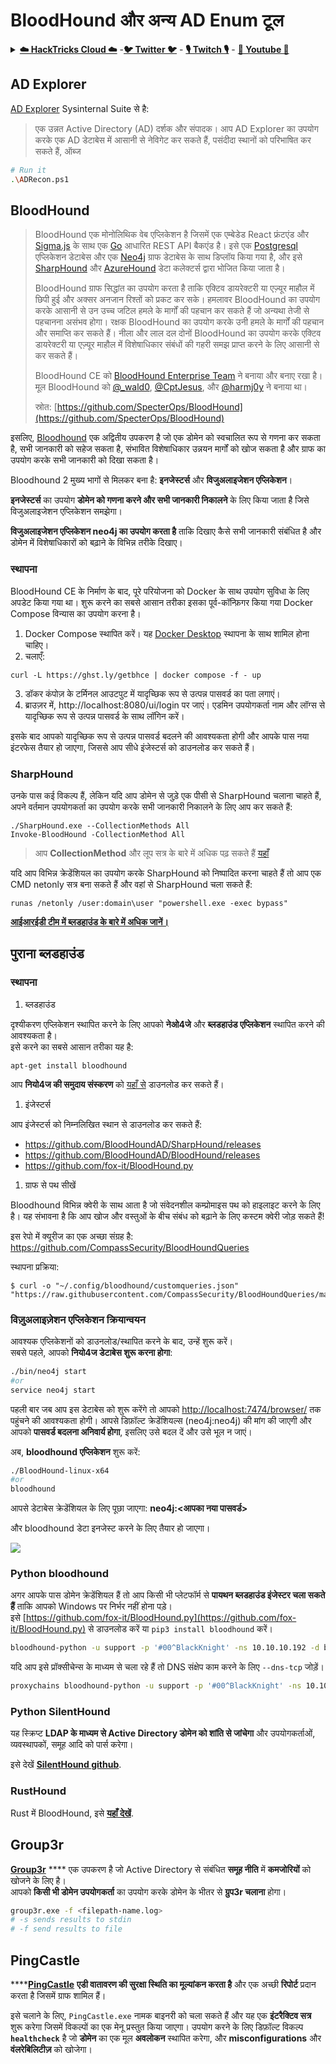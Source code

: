 # BloodHound और अन्य AD Enum टूल

<details>

<summary><a href="https://cloud.hacktricks.xyz/pentesting-cloud/pentesting-cloud-methodology"><strong>☁️ HackTricks Cloud ☁️</strong></a> -<a href="https://twitter.com/hacktricks_live"><strong>🐦 Twitter 🐦</strong></a> - <a href="https://www.twitch.tv/hacktricks_live/schedule"><strong>🎙️ Twitch 🎙️</strong></a> - <a href="https://www.youtube.com/@hacktricks_LIVE"><strong>🎥 Youtube 🎥</strong></a></summary>

* क्या आप **साइबर सुरक्षा कंपनी** में काम करते हैं? क्या आप अपनी **कंपनी का विज्ञापन HackTricks में देखना चाहते हैं**? या क्या आप **PEASS के नवीनतम संस्करण या HackTricks को PDF में डाउनलोड करना चाहते हैं**? [**सब्सक्रिप्शन प्लान**](https://github.com/sponsors/carlospolop) की जाँच करें!
* [**The PEASS Family**](https://opensea.io/collection/the-peass-family) की खोज करें, हमारा विशेष [**NFTs**](https://opensea.io/collection/the-peass-family) संग्रह।
* [**आधिकारिक PEASS और HackTricks स्वैग**](https://peass.creator-spring.com) प्राप्त करें।
* **शामिल हों** [**💬**](https://emojipedia.org/speech-balloon/) [**डिस्कॉर्ड समूह**](https://discord.gg/hRep4RUj7f) या [**टेलीग्राम समूह**](https://t.me/peass) और **मुझे** **Twitter** **🐦**[**@carlospolopm**](https://twitter.com/hacktricks_live)** पर फॉलो** करें।
* **हैकिंग ट्रिक्स साझा करें, [hacktricks रेपो](https://github.com/carlospolop/hacktricks) और [hacktricks-cloud रेपो](https://github.com/carlospolop/hacktricks-cloud)** को PRs सबमिट करके।

</details>

## AD Explorer

[AD Explorer](https://docs.microsoft.com/en-us/sysinternals/downloads/adexplorer) Sysinternal Suite से है:

> एक उन्नत Active Directory (AD) दर्शक और संपादक। आप AD Explorer का उपयोग करके एक AD डेटाबेस में आसानी से नेविगेट कर सकते हैं, पसंदीदा स्थानों को परिभाषित कर सकते हैं, ऑब्ज
```bash
# Run it
.\ADRecon.ps1
```
## BloodHound

> BloodHound एक मोनोलिथिक वेब एप्लिकेशन है जिसमें एक एम्बेडेड React फ्रंटएंड और [Sigma.js](https://www.sigmajs.org/) के साथ एक [Go](https://go.dev/) आधारित REST API बैकएंड है। इसे एक [Postgresql](https://www.postgresql.org/) एप्लिकेशन डेटाबेस और एक [Neo4j](https://neo4j.com) ग्राफ डेटाबेस के साथ डिप्लॉय किया गया है, और इसे [SharpHound](https://github.com/BloodHoundAD/SharpHound) और [AzureHound](https://github.com/BloodHoundAD/AzureHound) डेटा कलेक्टर्स द्वारा भोजित किया जाता है।
>
>BloodHound ग्राफ सिद्धांत का उपयोग करता है ताकि एक्टिव डायरेक्टरी या एज़्यूर माहौल में छिपी हुई और अक्सर अनजान रिश्तों को प्रकट कर सके। हमलावर BloodHound का उपयोग करके आसानी से उन उच्च जटिल हमले के मार्गों की पहचान कर सकते हैं जो अन्यथा तेजी से पहचानना असंभव होगा। रक्षक BloodHound का उपयोग करके उनी हमले के मार्गों की पहचान और समाप्ति कर सकते हैं। नीला और लाल दल दोनों BloodHound का उपयोग करके एक्टिव डायरेक्टरी या एज़्यूर माहौल में विशेषाधिकार संबंधों की गहरी समझ प्राप्त करने के लिए आसानी से कर सकते हैं।
>
>BloodHound CE को [BloodHound Enterprise Team](https://bloodhoundenterprise.io) ने बनाया और बनाए रखा है। मूल BloodHound को [@\_wald0](https://www.twitter.com/\_wald0), [@CptJesus](https://twitter.com/CptJesus), और [@harmj0y](https://twitter.com/harmj0y) ने बनाया था।
>
>स्रोत: [https://github.com/SpecterOps/BloodHound](https://github.com/SpecterOps/BloodHound)

इसलिए, [Bloodhound](https://github.com/SpecterOps/BloodHound) एक अद्वितीय उपकरण है जो एक डोमेन को स्वचालित रूप से गणना कर सकता है, सभी जानकारी को सहेज सकता है, संभावित विशेषाधिकार उन्नयन मार्गों को खोज सकता है और ग्राफ का उपयोग करके सभी जानकारी को दिखा सकता है।

Bloodhound 2 मुख्य भागों से मिलकर बना है: **इनजेस्टर्स** और **विजुअलाइजेशन एप्लिकेशन**।

**इनजेस्टर्स** का उपयोग **डोमेन को गणना करने और सभी जानकारी निकालने** के लिए किया जाता है जिसे विजुअलाइजेशन एप्लिकेशन समझेगा।

**विजुअलाइजेशन एप्लिकेशन neo4j का उपयोग करता है** ताकि दिखाए कैसे सभी जानकारी संबंधित है और डोमेन में विशेषाधिकारों को बढ़ाने के विभिन्न तरीके दिखाए।

### स्थापना
BloodHound CE के निर्माण के बाद, पूरे परियोजना को Docker के साथ उपयोग सुविधा के लिए अपडेट किया गया था। शुरू करने का सबसे आसान तरीका इसका पूर्व-कॉन्फ़िगर किया गया Docker Compose विन्यास का उपयोग करना है।

1. Docker Compose स्थापित करें। यह [Docker Desktop](https://www.docker.com/products/docker-desktop/) स्थापना के साथ शामिल होना चाहिए।
2. चलाएँ:
```
curl -L https://ghst.ly/getbhce | docker compose -f - up
```
3. डॉकर कंपोज़ के टर्मिनल आउटपुट में यादृच्छिक रूप से उत्पन्न पासवर्ड का पता लगाएं।
4. ब्राउज़र में, http://localhost:8080/ui/login पर जाएं। एडमिन उपयोगकर्ता नाम और लॉग्स से यादृच्छिक रूप से उत्पन्न पासवर्ड के साथ लॉगिन करें।

इसके बाद आपको यादृच्छिक रूप से उत्पन्न पासवर्ड बदलने की आवश्यकता होगी और आपके पास नया इंटरफेस तैयार हो जाएगा, जिससे आप सीधे इंजेस्टर्स को डाउनलोड कर सकते हैं।

### SharpHound

उनके पास कई विकल्प हैं, लेकिन यदि आप डोमेन से जुड़े एक पीसी से SharpHound चलाना चाहते हैं, अपने वर्तमान उपयोगकर्ता का उपयोग करके सभी जानकारी निकालने के लिए आप कर सकते हैं:
```
./SharpHound.exe --CollectionMethods All
Invoke-BloodHound -CollectionMethod All
```
> आप **CollectionMethod** और लूप सत्र के बारे में अधिक पढ़ सकते हैं [यहाँ](https://support.bloodhoundenterprise.io/hc/en-us/articles/17481375424795-All-SharpHound-Community-Edition-Flags-Explained)

यदि आप विभिन्न क्रेडेंशियल का उपयोग करके SharpHound को निष्पादित करना चाहते हैं तो आप एक CMD netonly सत्र बना सकते हैं और वहां से SharpHound चला सकते हैं:
```
runas /netonly /user:domain\user "powershell.exe -exec bypass"
```
[**आईआरईडी टीम में ब्लडहाउंड के बारे में अधिक जानें।**](https://ired.team/offensive-security-experiments/active-directory-kerberos-abuse/abusing-active-directory-with-bloodhound-on-kali-linux)

## पुराना ब्लडहाउंड
### स्थापना

1. ब्लडहाउंड

दृश्यीकरण एप्लिकेशन स्थापित करने के लिए आपको **नेओ4जे** और **ब्लडहाउंड एप्लिकेशन** स्थापित करने की आवश्यकता है।\
इसे करने का सबसे आसान तरीका यह है:
```
apt-get install bloodhound
```
आप **नियो4ज की समुदाय संस्करण** को [यहाँ से](https://neo4j.com/download-center/#community) डाउनलोड कर सकते हैं।

1. इंजेस्टर्स

आप इंजेस्टर्स को निम्नलिखित स्थान से डाउनलोड कर सकते हैं:

* https://github.com/BloodHoundAD/SharpHound/releases
* https://github.com/BloodHoundAD/BloodHound/releases
* https://github.com/fox-it/BloodHound.py

1. ग्राफ से पथ सीखें

Bloodhound विभिन्न क्वेरी के साथ आता है जो संवेदनशील कम्प्रोमाइस पथ को हाइलाइट करने के लिए है। यह संभावना है कि आप खोज और वस्तुओं के बीच संबंध को बढ़ाने के लिए कस्टम क्वेरी जोड़ सकते हैं!

इस रेपो में क्यूरीज का एक अच्छा संग्रह है: https://github.com/CompassSecurity/BloodHoundQueries

स्थापना प्रक्रिया:
```
$ curl -o "~/.config/bloodhound/customqueries.json" "https://raw.githubusercontent.com/CompassSecurity/BloodHoundQueries/master/BloodHound_Custom_Queries/customqueries.json"
```
### विज़ुअलाइज़ेशन एप्लिकेशन क्रियान्वयन

आवश्यक एप्लिकेशनों को डाउनलोड/स्थापित करने के बाद, उन्हें शुरू करें।\
सबसे पहले, आपको **नियो4ज डेटाबेस शुरू करना होगा**:
```bash
./bin/neo4j start
#or
service neo4j start
```
पहली बार जब आप इस डेटाबेस को शुरू करेंगे तो आपको [http://localhost:7474/browser/](http://localhost:7474/browser/) तक पहुंचने की आवश्यकता होगी। आपसे डिफ़ॉल्ट क्रेडेंशियल्स (neo4j:neo4j) की मांग की जाएगी और आपको **पासवर्ड बदलना अनिवार्य होगा**, इसलिए उसे बदल दें और उसे भूल न जाएं।

अब, **bloodhound एप्लिकेशन** शुरू करें:
```bash
./BloodHound-linux-x64
#or
bloodhound
```
आपसे डेटाबेस क्रेडेंशियल के लिए पूछा जाएगा: **neo4j:\<आपका नया पासवर्ड>**

और bloodhound डेटा इनजेस्ट करने के लिए तैयार हो जाएगा।

![](<../../.gitbook/assets/image (171) (1).png>)


### **Python bloodhound**

अगर आपके पास डोमेन क्रेडेंशियल हैं तो आप किसी भी प्लेटफॉर्म से **पायथन ब्लडहाउंड इंजेस्टर चला सकते हैं** ताकि आपको Windows पर निर्भर नहीं होना पड़े।\
इसे [https://github.com/fox-it/BloodHound.py](https://github.com/fox-it/BloodHound.py) से डाउनलोड करें या `pip3 install bloodhound` करें।
```bash
bloodhound-python -u support -p '#00^BlackKnight' -ns 10.10.10.192 -d blackfield.local -c all
```
यदि आप इसे प्रॉक्सीचेन्स के माध्यम से चला रहे हैं तो DNS संक्षेप काम करने के लिए `--dns-tcp` जोड़ें।
```bash
proxychains bloodhound-python -u support -p '#00^BlackKnight' -ns 10.10.10.192 -d blackfield.local -c all --dns-tcp
```
### Python SilentHound

यह स्क्रिप्ट **LDAP के माध्यम से Active Directory डोमेन को शांति से जांचेगा** और उपयोगकर्ताओं, व्यवस्थापकों, समूह आदि को पार्स करेगा।

इसे देखें [**SilentHound github**](https://github.com/layer8secure/SilentHound).

### RustHound

Rust में BloodHound, इसे [**यहाँ देखें**](https://github.com/OPENCYBER-FR/RustHound).

## Group3r

[**Group3r**](https://github.com/Group3r/Group3r) **** एक उपकरण है जो Active Directory से संबंधित **समूह नीति** में **कमजोरियों** को खोजने के लिए है। \
आपको **किसी भी डोमेन उपयोगकर्ता** का उपयोग करके डोमेन के भीतर से **ग्रुप3r चलाना** होगा।
```bash
group3r.exe -f <filepath-name.log>
# -s sends results to stdin
# -f send results to file
```
## PingCastle

****[**PingCastle**](https://www.pingcastle.com/documentation/) **एडी वातावरण की सुरक्षा स्थिति का मूल्यांकन करता है** और एक अच्छी **रिपोर्ट** प्रदान करता है जिसमें ग्राफ शामिल हैं।

इसे चलाने के लिए, `PingCastle.exe` नामक बाइनरी को चला सकते हैं और यह एक **इंटरैक्टिव सत्र** शुरू करेगा जिसमें विकल्पों का एक मेनू प्रस्तुत किया जाएगा। उपयोग करने के लिए डिफ़ॉल्ट विकल्प **`healthcheck`** है जो **डोमेन** का एक मूल **अवलोकन** स्थापित करेगा, और **misconfigurations** और **वंलरेबिलिटीज़** को खोजेगा।&#x20;
